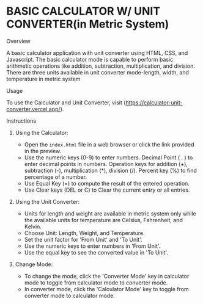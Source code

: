 # BASIC CALCULATOR W/ UNIT CONVERTER(in Metric System)

Overview

A basic calculator application with unit converter using HTML, CSS, and Javascript.
The basic calculator mode is capable to perform basic arithmetic operations like addition, subtraction, multiplication, and division.
There are three units available in unit converter mode-length, width, and temperature in metric system

Usage

To use the Calculator and Unit Converter, visit (https://calculator-unit-converter.vercel.app/).

Instructions

1. Using the Calculator:
     - Open the `index.html` file in a web browser or click the link provided in the preview.
     - Use the numeric keys (0-9)  to enter numbers. Decimal Point ( . ) to enter decimal points in numbers. Operation keys for addition (+), subtraction (-), multiplication (*), division (/). Percent key (%) to find percentage of a number.
     - Use Equal Key (=) to compute the result of the entered operation.
     - Use Clear keys (DEL or C) to Clear the current entry or all entries.

2. Using the Unit Converter:
     - Units for length and weight are available in metric system only while the available units for temperature are Celsius, Fahrenheit, and Kelvin.
     - Choose Unit: Length, Weight, and Temperature.
     - Set the unit factor for 'From Unit' and 'To Unit'.
     - Use the numeric keys to enter numbers in 'From Unit'.
    - Use the equal key to see the converted value in 'To Unit'.

3. Change Mode:
     - To change the mode, click the 'Converter Mode' key in calculator mode to toggle from calculator mode to converter mode.
     - In converter mode, click the 'Calculator Mode' key to toggle from converter mode to calculator mode.
